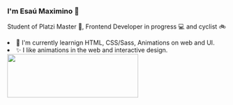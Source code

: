 ### I'm Esaú Maximino 👋
Student of Platzi Master 💚, Frontend Developer in progress 💻 and cyclist  🚲
<li>🔭 I'm currently learnign HTML, CSS/Sass, Animations on web and UI.</li> 
<li>✨ I like animations in the web and interactive design.</li>
<img src="https://media.giphy.com/media/f9QQ8Z2HK5gRzH5EZj/giphy.gif" width="300px" height="100px" style="text-align: center;"/>

<!--
**Max23Esau/Max23Esau** is a ✨ _special_ ✨ repository because its `README.md` (this file) appears on your GitHub profile.
Here are some ideas to get you started:
- 🔭 I’m currently working on ...
- 🌱 I’m currently learning ...
- 👯 I’m looking to collaborate on ...
- 🤔 I’m looking for help with ...
- 💬 Ask me about ...
- 📫 How to reach me: ...
- 😄 Pronouns: ...
- ⚡ Fun fact: ...
-->
